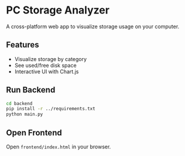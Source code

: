 
# PC Storage Analyzer

A cross-platform web app to visualize storage usage on your computer.

## Features
- Visualize storage by category
- See used/free disk space
- Interactive UI with Chart.js

## Run Backend
```bash
cd backend
pip install -r ../requirements.txt
python main.py
```

## Open Frontend
Open `frontend/index.html` in your browser.
